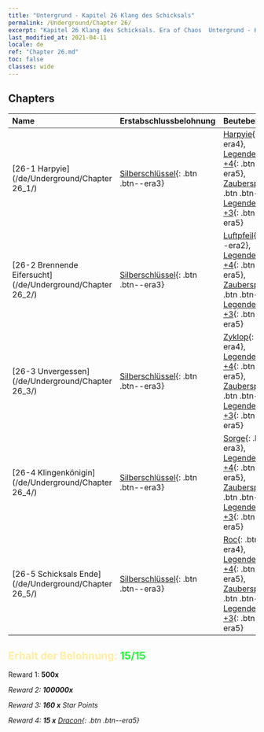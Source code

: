 ```yaml
---
title: "Untergrund - Kapitel 26 Klang des Schicksals"
permalink: /Underground/Chapter 26/
excerpt: "Kapitel 26 Klang des Schicksals. Era of Chaos  Untergrund - Kapitel 26. Klang des Schicksals"
last_modified_at: 2021-04-11
locale: de
ref: "Chapter 26.md"
toc: false
classes: wide
---
```


## Chapters

  | Name |  Erstabschlussbelohnung | Beutebelohnung |
  |:------------|:------------|:------------| 
  | [26-1 Harpyie](/de/Underground/Chapter 26_1/) | [Silberschlüssel](/de/Items/con_693/){: .btn .btn--era3} | [Harpyie](/de/Items/unt_245/){: .btn .btn--era4}, [Legendenzertifikat +4](/de/Items/mat_95/){: .btn .btn--era5}, [Zauberspruchrollen](/de/Items/con_694/){: .btn .btn--era3}, [Legendenzertifikat +3](/de/Items/mat_88/){: .btn .btn--era5} |
  | [26-2 Brennende Eifersucht](/de/Underground/Chapter 26_2/) | [Silberschlüssel](/de/Items/con_693/){: .btn .btn--era3} | [Luftpfeil](/de/Items/her_449/){: .btn .btn--era2}, [Legendenzertifikat +4](/de/Items/mat_95/){: .btn .btn--era5}, [Zauberspruchrollen](/de/Items/con_694/){: .btn .btn--era3}, [Legendenzertifikat +3](/de/Items/mat_88/){: .btn .btn--era5} |
  | [26-3 Unvergessen](/de/Underground/Chapter 26_3/) | [Silberschlüssel](/de/Items/con_693/){: .btn .btn--era3} | [Zyklop](/de/Items/unt_222/){: .btn .btn--era4}, [Legendenzertifikat +4](/de/Items/mat_95/){: .btn .btn--era5}, [Zauberspruchrollen](/de/Items/con_694/){: .btn .btn--era3}, [Legendenzertifikat +3](/de/Items/mat_88/){: .btn .btn--era5} |
  | [26-4 Klingenkönigin](/de/Underground/Chapter 26_4/) | [Silberschlüssel](/de/Items/con_693/){: .btn .btn--era3} | [Sorge](/de/Items/her_458/){: .btn .btn--era3}, [Legendenzertifikat +4](/de/Items/mat_95/){: .btn .btn--era5}, [Zauberspruchrollen](/de/Items/con_694/){: .btn .btn--era3}, [Legendenzertifikat +3](/de/Items/mat_88/){: .btn .btn--era5} |
  | [26-5 Schicksals Ende](/de/Underground/Chapter 26_5/) | [Silberschlüssel](/de/Items/con_693/){: .btn .btn--era3} | [Roc](/de/Items/unt_221/){: .btn .btn--era4}, [Legendenzertifikat +4](/de/Items/mat_95/){: .btn .btn--era5}, [Zauberspruchrollen](/de/Items/con_694/){: .btn .btn--era3}, [Legendenzertifikat +3](/de/Items/mat_88/){: .btn .btn--era5} |


## <span style="color: #ffeea0">Erhalt der Belohnung: </span><span style="color: #27f73a">15/15</span>

 Reward 1:  **500x** <i class="fas fa-gem"/>

 Reward 2:  **100000x** <i class="fas fa-coins"/>

 Reward 3: **160 x** Star Points

 Reward 4: **15 x** [Dracon](/de/Items/her_387/){: .btn .btn--era5}

